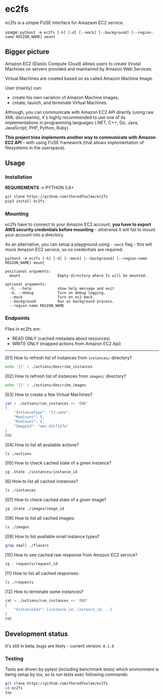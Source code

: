 # ec2fs

ec2fs is a simple FUSE interface for Amazaon EC2 service.

usage: `python3 -m ec2fs [-h] [-d] [--mock] [--background] [--region-name REGION_NAME] mount`

## Bigger picture

Amazon EC2 (Elastic Compute Cloud) allows users to create Virutal Machines on servers provided and maintained by Amazon Web Services.

Virtual Machines are created based on so called Amazon Machine Image.

User (mainly) can:

- create his own variation of Amazon Machine Images,
- create, launch, and terminate Virtual Machines.

Although, you can communicate with Amazon EC2 API directly (using raw XML documents), it's highly recommended to use one of its implementations in programming languages (.NET, C++, Go, Java, JavaScript, PHP, Python, Ruby).

**This project tries implements another way to communicate with Amazon EC2 API** - with using FUSE framework (that allows implementation of filesystems in the userspace).

## Usage

### Installation

**REQUIREMENTS** -> PYTHON 3.6+

``` bash
git clone https://github.com/theredfoxlee/ec2fs
pip3 install ec2fs
```

### Mounting

ec2fs have to connect to your Amazon EC2 account, **you have to export AWS security credentials before mounting** - otherwise it will fail to mount your account into a directory.

As an alternative, you can setup a playground using `--mock` flag - this will mock Amazon EC2 service, so no credentials are required.

```
python3 -m ec2fs [-h] [-d] [--mock] [--background] [--region-name REGION_NAME] mount

positional arguments:
  mount                 Empty directory where fs will be mounted.

optional arguments:
  -h, --help            show help message and exit
  -d, --debug           Turn on debug logging.
  --mock                Turn on ec2 mock.
  --background          Run as background process.
  --region-name REGION_NAME
```

### Endpoints

Files in ec2fs are:

- READ ONLY (cached metadata about resources)
- WRITE ONLY (mapped actions from Amazon EC2 Api)

---

[01] How to refresh list of instances from `instances/` directory?

``` bash
echo '{}' > ./actions/describe_instances
```

[02] How to refresh list of instances from `images/` directory?

```bash
echo '{}' > ./actions/describe_images
```

[03] How to create a few Virtual Machines?

``` bash
cat > ./actions/run_instances << 'END'
{
    "InstanceType": "t2.nano",
    "MaxCount": 5,
    "MinCount": 5,
    "ImageId": "ami-03cf127a"
}
END
```

[04] How to list all available actions?

``` bash
ls ./actions
```

[05] How to check cached state of a given instance?

```bash
jq .State ./instances/instance_id
```

[6] How to list all cached instances?

```bash
ls ./instances
```

[07] How to check cached state of a given image?

```bash
jq .State ./images/image_id
```

[08] How to list all cached images:

```bash
ls ./images
```

[09] How to list available small instance types?

```bash
grep small ./flavors
```

[10] How to see cached raw response from Amazon EC2 service?

``` bash
jq . requests/request_id
```

[11] How to list all cached responses:

```bash
ls ./requests
```

[12] How to terminate some instances?

```bash
cat > ./actions/run_instances << 'END'
{
    "InstanceIds": [instance_id, instance_id, ..]
}
END
```

## Development status

It's still in beta, bugs are likely - current version: `0.1.0`

### Testing

Tests are driven by pytest (including benchmark tests) which environment is being setup by tox, so to run tests exec following commands:

```bash
git clone https://github.com/theredfoxlee/ec2fs
cd ec2fs
tox
```
